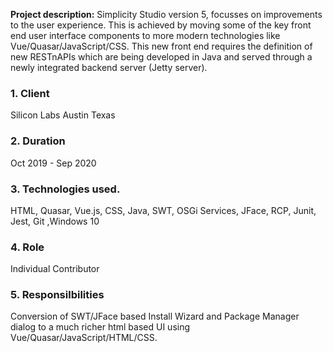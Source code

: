 
**Project description:** Simplicity Studio version 5, focusses on improvements to the user experience. This is achieved by moving some of the key front end user interface components to more modern technologies like Vue/Quasar/JavaScript/CSS. This new front end requires the definition of new RESTnAPIs which are being developed in Java and served through a newly integrated backend server (Jetty server).


### 1. Client

Silicon Labs Austin Texas
 
### 2.  Duration

Oct 2019 - Sep 2020

### 3. Technologies used. 
HTML, Quasar, Vue.js, CSS, Java, SWT, OSGi Services, JFace, RCP, Junit, Jest, Git ,Windows 10

### 4. Role 

Individual Contributor

### 5. Responsilbilities

Conversion of SWT/JFace based Install Wizard and Package Manager dialog to a much richer html based UI using Vue/Quasar/JavaScript/HTML/CSS.
